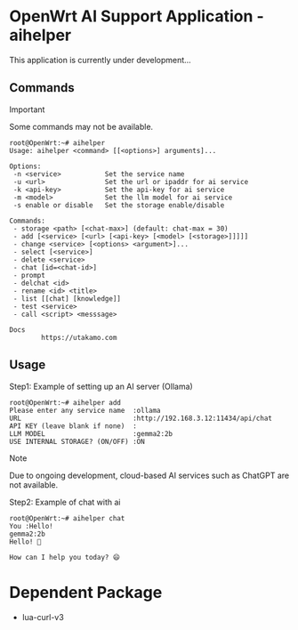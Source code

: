 # OpenWrt AI Support Application - aihelper
This application is currently under development...

## Commands
> [!IMPORTANT]
> Some commands may not be available.

```
root@OpenWrt:~# aihelper
Usage: aihelper <command> [[<options>] arguments]...

Options:
 -n <service>           Set the service name
 -u <url>               Set the url or ipaddr for ai service
 -k <api-key>           Set the api-key for ai service
 -m <model>             Set the llm model for ai service
 -s enable or disable   Set the storage enable/disable

Commands:
 - storage <path> [<chat-max>] (default: chat-max = 30)
 - add [<service> [<url> [<api-key> [<model> [<storage>]]]]]
 - change <service> [<options> <argument>]...
 - select [<service>]
 - delete <service>
 - chat [id=<chat-id>]
 - prompt
 - delchat <id>
 - rename <id> <title>
 - list [[chat] [knowledge]]
 - test <service>
 - call <script> <messsage>

Docs
        https://utakamo.com
```
## Usage
Step1: Example of setting up an AI server (Ollama) 
```
root@OpenWrt:~# aihelper add
Please enter any service name  :ollama
URL                            :http://192.168.3.12:11434/api/chat 
API KEY (leave blank if none)  :
LLM MODEL                      :gemma2:2b
USE INTERNAL STORAGE? (ON/OFF) :ON
```
> [!NOTE]
> Due to ongoing development, cloud-based AI services such as ChatGPT are not available.

Step2: Example of chat with ai
```
root@OpenWrt:~# aihelper chat
You :Hello!
gemma2:2b
Hello! 👋  

How can I help you today? 😄
```
# Dependent Package
- lua-curl-v3
